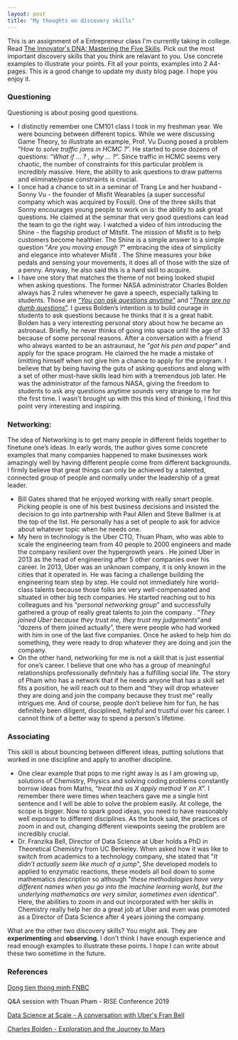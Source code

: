 ```yaml
---
layout: post
title: "My thoughts on discovery skills"
---
```


This is an assignment of a Entrepreneur class I'm currently taking in college. Read [The Innovator's DNA: Mastering the Five Skills](https://www.goodreads.com/book/show/10054210-the-innovator-s-dna). Pick out the most important discovery skills that you think are relavant to you. Use concrete examples to illustrate your points. Fit all your points, examples into 2 A4-pages.
This is a good change to update my dusty blog page. I hope you enjoy it.

### Questioning
Questioning is about posing good questions.
- I distinctly remember one CM101 class I took in my freshman year. We were bouncing between different topics. While we were discussing Game Theory, to illustrate an example, Prof. Vu Duong posed a problem “*How to solve traffic jams in HCMC ?*”.  He started to pose dozens of questions: “*What if … ? , why … ?*”. Since traffic in HCMC seems very chaotic, the number of constraints for this particular problem is incredibly massive. Here, the ability to ask questions to draw patterns and eliminate/pose constraints is crucial.
- I once had a chance to sit in a seminar of Trang Le and her husband - Sonny Vu - the founder of Misfit Wearables (a super successful company which was acquired by Fossil). One of the three skills that Sonny encourages young people to work on is: the ability to ask great questions. He claimed at the seminar that very good questions can lead the team to go the right way. I watched a video of him introducing the Shine - the flagship product of Mitsfit. The mission of Misfit is to help customers become healthier. The Shine is a simple answer to a simple question “*Are you moving enough ?*” embracing the idea of simplicity and elegance into whatever Misfit . The Shine measures your bike pedals and sensing your movements, it does all of those with the size of a penny. Anyway, he also said this is a hard skill to acquire.
- I have one story that matches the theme of not being looked stupid when asking questions. The former NASA administrator Charles Bolden always has 2 rules whenever he gave a speech, especially talking to students. Those are [“*You can ask questions anytime*”](https://youtu.be/q1g4Se8jHuY?t=266) and [“*There are no dumb questions*”](https://youtu.be/skWZxTH4gVU?t=94). I guess Bolden’s intention is to build courage in students to ask questions because he thinks that it is a great habit. Bolden has a very interesting personal story about how he became an astronaut. Briefly, he never thinks of going into space until the age of 33 because of some personal reasons. After a conversation with a friend who always wanted to be an astraunaut, he *"got his pen and paper"* and apply for the space program. He claimed the he made a mistake of limitting himself when not give him a chance to apply for the program. I believe that by being having the guts of asking questions and along with a set of other must-have skills lead him with a tremendous job later. He was the administrator of the famous NASA, giving the freedom to students to ask any questions anytime sounds very strange to me for the first time. I wasn't brought up with this this kind of thinking, I find this point very interesting and inspiring.
### Networking:
The idea of Networking is to get many people in different fields together to finetune one’s ideas. In early words, the author gives some concrete examples that many companies happened to make businesses work amazingly well by having different people come from different backgrounds. I firmly believe that great things can only be achieved by a talented, connected group of people and normally under the leadership of a great leader.
- Bill Gates shared that he enjoyed working with really smart people. Picking people is one of his best business decisions and insisted the decision to go into partnership with Paul Allen and Steve Ballmer is at the top of the list. He personally has a set of people to ask for advice about whatever topic when he needs one.
- My hero in technology is the Uber CTO, Thuan Pham, who was able to scale the engineering team from 40 people to 2000 engineers and made the company resilient over the hypergrowth years . He joined Uber in 2013 as the head of engineering after 5 other companies over his career. In 2013, Uber was an unknown company, it is only known in the cities that it operated in. He was facing a challenge building the engineering team step by step. He could not immediately hire world-class talents because those folks are very well-compensated and situated in other big tech companies. He started reaching out to his colleagues and  his “*personal networking group*” and successfully gathered a group of really great talents to join the company . "*They joined Uber because they trust me, they trust my judgements*"and “dozens of them joined actually”, there were people who had worked with him in one of the last five companies. Once he asked to help him do something, they were ready to drop whatever they are doing and join the company.
- On the other hand, networking for me is not a skill that is just essential for one’s career. I believe that one who has a group of meaningful relationships professionally definitely has a fulfilling social life. The story of Pham who has a network that if he needs anyone that has a skill set fits a position, he will reach out to them and “they will drop whatever they are doing and join the company because they trust me” really intrigues me. And of course, people don’t believe him for fun, he has definitely been diligent, disciplined, helpful and trustful over his career. I cannot think of a better way to spend a person's lifetime.

### Associating
This skill is about bouncing between different ideas, putting solutions that worked in one discipline and apply to another discipline.
- One clear example that pops to me right away is as I am growing up, solutions of Chemistry, Physics and solving coding problems constantly borrow ideas from Maths, “*treat this as X apply method Y on X*”. I remember there were times when teachers gave me a single hint sentence and I will be able to solve the problem easily. At college, the scope is bigger. Now to spark good ideas, you need to have reasonably well exposure to different disciplines. As the book said, the practices of zoom in and out, changing different viewpoints seeing the problem are incredibly crucial.
- Dr. Franzika Bell, Director of Data Science at Uber holds a PhD in Theoretical Chemistry from UC  Berkeley. When asked how it was like to switch from academics to a technology company, she stated that  "*It didn’t actually seem like much of a jump*", She developed models to applied to enzymatic reactions, these models all boil down to some mathematics description so although "*these methodologies have very different names when you go into the machine learning world, but the underlying mathematics are very similar, sometimes even identical*". Here, the abilities to zoom in and out incorporated with her skills in Chemistry really help her do a great job at Uber and even was promoted as a Director of Data Science after 4 years joining the company.

What are the other two discovery skills? You might ask. They are **experimenting** and **observing**. I don't think I have enough experience and read enough examples to illustrate these points. I hope I can write about these two sometime in the future.
### References
[Dong tien thong minh FNBC](https://youtu.be/VoYZJlNE6Og?t=43)

Q&A session with Thuan Pham - RISE Conference 2019

[Data Science at Scale - A conversation with Uber's Fran Bell](https://eng.uber.com/data-science-at-scale-a-conversation-with-ubers-fran-bell/)

[Charles Bolden - Exploration and the Journey to Mars](https://www.youtube.com/watch?v=q1g4Se8jHuY)